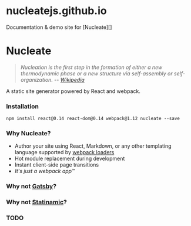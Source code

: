 # nucleatejs.github.io
Documentation &amp; demo site for [Nucleate][]

# Nucleate

>*Nucleation is the first step in the formation of either a new thermodynamic phase or a new structure via self-assembly or self-organization.*
> -- <cite>[Wikipedia](https://en.wikipedia.org/wiki/Nucleation)</cite>

A static site generator powered by React and webpack.

### Installation

```shell
npm install react@0.14 react-dom@0.14 webpack@1.12 nucleate --save
```

### Why Nucleate?
* Author your site using React, Markdown, or any other templating language supported by [webpack loaders](https://webpack.github.io/docs/list-of-loaders.html)
* Hot module replacement during development
* Instant client-side page transitions
* *It's just a webpack app&trade;*

### Why not [Gatsby][]?

### Why not [Statinamic][]?

### TODO

[gatsby]: https://github.com/gatsbyjs/gatsby
[statinamic]: http://moox.io/statinamic/
